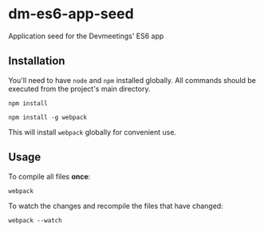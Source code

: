 # dm-es6-app-seed
Application seed for the Devmeetings' ES6 app

## Installation

You'll need to have `node` and `npm` installed globally. All commands should be executed from the project's main directory.

```
npm install
```
```
npm install -g webpack
```
This will install `webpack` globally for convenient use.

## Usage

To compile all files **once**:
```
webpack
```

To watch the changes and recompile the files that have changed:
```
webpack --watch
```